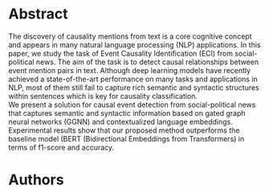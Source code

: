 # Abstract
The discovery of causality mentions from  text is a core cognitive concept and appears in many natural language processing (NLP) applications. In this paper, we study the task of Event Causality Identification  (ECI) from social-political news. The aim of the task is to detect causal relationships between event mention pairs in text.
Although deep learning models have recently achieved a state-of-the-art performance on many  tasks and applications in NLP, most of them still fail to capture rich semantic and syntactic structures within sentences which is  key for causality classification.  
We present a solution for causal event detection from social-political news that captures semantic and syntactic information based on gated graph neural networks (GGNN) and contextualized language embeddings. Experimental results show that our proposed method outperforms the baseline model (BERT (Bidirectional Embeddings from Transformers) in terms of f1-score and accuracy.

# Authors

